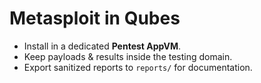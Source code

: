 # Metasploit in Qubes

- Install in a dedicated **Pentest AppVM**.
- Keep payloads & results inside the testing domain.
- Export sanitized reports to `reports/` for documentation.
